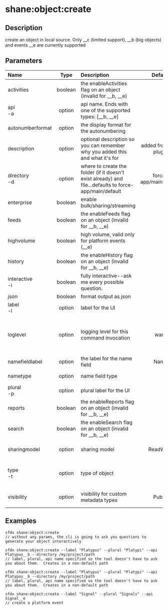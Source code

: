 <!-- This file has been generated with command 'sfdx hardis:doc:plugin:generate'. Please do not update it manually or it may be overwritten -->
# shane:object:create

## Description

create an object in local source.  Only __c (limited support), __b (big objects) and events __e are currently supported

## Parameters

|Name|Type|Description|Default|Required|Options|
|:---|:--:|:----------|:-----:|:------:|:-----:|
|activities|boolean|the enableActivities flag on an object (invalid for __b, __e)||||
|api<br/>-a|option|api name.  Ends with one of the supported types: [__b, __e]||||
|autonumberformat|option|the display format for the autonumbering||||
|description|option|optional description so you can remember why you added this and what it's for|added from sfdx plugin|||
|directory<br/>-d|option|where to create the folder (if it doesn't exist already) and file...defaults to force-app/main/default|force-app/main/default|||
|enterprise|boolean|enable bulk/sharing/streaming||||
|feeds|boolean|the enableFeeds flag on an object (invalid for __b, __e)||||
|highvolume|boolean|high volume, valid only for platform events (__e)||||
|history|boolean|the enableHistory flag on an object (invalid for __b, __e)||||
|interactive<br/>-i|boolean|fully interactive--ask me every possible question.||||
|json|boolean|format output as json||||
|label<br/>-l|option|label for the UI||||
|loglevel|option|logging level for this command invocation|warn||trace<br/>debug<br/>info<br/>warn<br/>error<br/>fatal|
|namefieldlabel|option|the label for the name field|Name|||
|nametype|option|name field type|||Text<br/>AutoNumber|
|plural<br/>-p|option|plural label for the UI||||
|reports|boolean|the enableReports flag on an object (invalid for __b, __e)||||
|search|boolean|the enableSearch flag on an object (invalid for __b, __e)||||
|sharingmodel|option|sharing model|ReadWrite||Read<br/>ReadWrite<br/>Private|
|type<br/>-t|option|type of object|||custom<br/>cmdt<br/>big<br/>event|
|visibility|option|visibility for custom metadata types|Public||Public<br/>Protected<br/>PackageProtected|

## Examples

```shell
sfdx shane:object:create
// without any params, the cli is going to ask you questions to generate your object interactively

```

```shell
sfdx shane:object:create --label "Platypus" --plural "Platypi" --api Platypus__b --directory /my/project/path
// label, plural, api name specified so the tool doesn't have to ask you about them.  Creates in a non-default path

```

```shell
sfdx shane:object:create --label "Platypus" --plural "Platypi" --api Platypus__b --directory /my/project/path
// label, plural, api name specified so the tool doesn't have to ask you about them.  Creates in a non-default path

```

```shell
sfdx shane:object:create --label "Signal" --plural "Signals" --api Signal__e
// create a platform event

```


